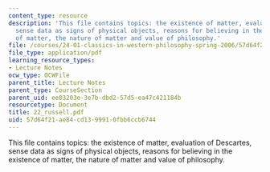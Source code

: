 ```yaml
---
content_type: resource
description: 'This file contains topics: the existence of matter, evaluation of Descartes,
  sense data as signs of physical objects, reasons for believing in the existence
  of matter, the nature of matter and value of philosophy.'
file: /courses/24-01-classics-in-western-philosophy-spring-2006/57d64f21ae84cd1399910fbb6ccb6744_22_russell.pdf
file_type: application/pdf
learning_resource_types:
- Lecture Notes
ocw_type: OCWFile
parent_title: Lecture Notes
parent_type: CourseSection
parent_uid: ee03203e-3e7b-dbd2-57d5-ea47c421184b
resourcetype: Document
title: 22_russell.pdf
uid: 57d64f21-ae84-cd13-9991-0fbb6ccb6744
---
```

This file contains topics: the existence of matter, evaluation of Descartes, sense data as signs of physical objects, reasons for believing in the existence of matter, the nature of matter and value of philosophy.

